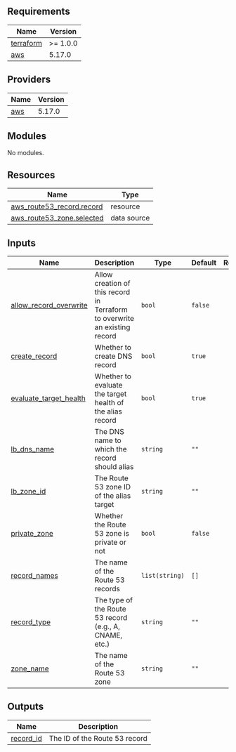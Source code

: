 <!-- BEGINNING OF PRE-COMMIT-TERRAFORM DOCS HOOK -->
## Requirements

| Name | Version |
|------|---------|
| <a name="requirement_terraform"></a> [terraform](#requirement\_terraform) | >= 1.0.0 |
| <a name="requirement_aws"></a> [aws](#requirement\_aws) | 5.17.0 |

## Providers

| Name | Version |
|------|---------|
| <a name="provider_aws"></a> [aws](#provider\_aws) | 5.17.0 |

## Modules

No modules.

## Resources

| Name | Type |
|------|------|
| [aws_route53_record.record](https://registry.terraform.io/providers/hashicorp/aws/5.17.0/docs/resources/route53_record) | resource |
| [aws_route53_zone.selected](https://registry.terraform.io/providers/hashicorp/aws/5.17.0/docs/data-sources/route53_zone) | data source |

## Inputs

| Name | Description | Type | Default | Required |
|------|-------------|------|---------|:--------:|
| <a name="input_allow_record_overwrite"></a> [allow\_record\_overwrite](#input\_allow\_record\_overwrite) | Allow creation of this record in Terraform to overwrite an existing record | `bool` | `false` | no |
| <a name="input_create_record"></a> [create\_record](#input\_create\_record) | Whether to create DNS record | `bool` | `true` | no |
| <a name="input_evaluate_target_health"></a> [evaluate\_target\_health](#input\_evaluate\_target\_health) | Whether to evaluate the target health of the alias record | `bool` | `true` | no |
| <a name="input_lb_dns_name"></a> [lb\_dns\_name](#input\_lb\_dns\_name) | The DNS name to which the record should alias | `string` | `""` | no |
| <a name="input_lb_zone_id"></a> [lb\_zone\_id](#input\_lb\_zone\_id) | The Route 53 zone ID of the alias target | `string` | `""` | no |
| <a name="input_private_zone"></a> [private\_zone](#input\_private\_zone) | Whether the Route 53 zone is private or not | `bool` | `false` | no |
| <a name="input_record_names"></a> [record\_names](#input\_record\_names) | The name of the Route 53 records | `list(string)` | `[]` | no |
| <a name="input_record_type"></a> [record\_type](#input\_record\_type) | The type of the Route 53 record (e.g., A, CNAME, etc.) | `string` | `""` | no |
| <a name="input_zone_name"></a> [zone\_name](#input\_zone\_name) | The name of the Route 53 zone | `string` | `""` | no |

## Outputs

| Name | Description |
|------|-------------|
| <a name="output_record_id"></a> [record\_id](#output\_record\_id) | The ID of the Route 53 record |
<!-- END OF PRE-COMMIT-TERRAFORM DOCS HOOK -->
